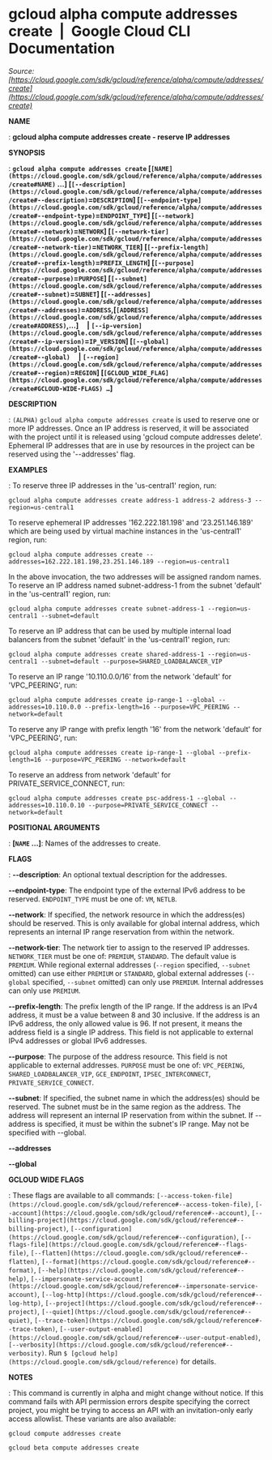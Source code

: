 # gcloud alpha compute addresses create  |  Google Cloud CLI Documentation

*Source: [https://cloud.google.com/sdk/gcloud/reference/alpha/compute/addresses/create](https://cloud.google.com/sdk/gcloud/reference/alpha/compute/addresses/create)*

**NAME**

: **gcloud alpha compute addresses create - reserve IP addresses**

**SYNOPSIS**

: **`gcloud alpha compute addresses create` [`[NAME](https://cloud.google.com/sdk/gcloud/reference/alpha/compute/addresses/create#NAME)` …] [`[--description](https://cloud.google.com/sdk/gcloud/reference/alpha/compute/addresses/create#--description)`=`DESCRIPTION`] [`[--endpoint-type](https://cloud.google.com/sdk/gcloud/reference/alpha/compute/addresses/create#--endpoint-type)`=`ENDPOINT_TYPE`] [`[--network](https://cloud.google.com/sdk/gcloud/reference/alpha/compute/addresses/create#--network)`=`NETWORK`] [`[--network-tier](https://cloud.google.com/sdk/gcloud/reference/alpha/compute/addresses/create#--network-tier)`=`NETWORK_TIER`] [`[--prefix-length](https://cloud.google.com/sdk/gcloud/reference/alpha/compute/addresses/create#--prefix-length)`=`PREFIX_LENGTH`] [`[--purpose](https://cloud.google.com/sdk/gcloud/reference/alpha/compute/addresses/create#--purpose)`=`PURPOSE`] [`[--subnet](https://cloud.google.com/sdk/gcloud/reference/alpha/compute/addresses/create#--subnet)`=`SUBNET`] [`[--addresses](https://cloud.google.com/sdk/gcloud/reference/alpha/compute/addresses/create#--addresses)`=`ADDRESS`,[`[ADDRESS](https://cloud.google.com/sdk/gcloud/reference/alpha/compute/addresses/create#ADDRESS)`,…]     | `[--ip-version](https://cloud.google.com/sdk/gcloud/reference/alpha/compute/addresses/create#--ip-version)`=`IP_VERSION`] [`[--global](https://cloud.google.com/sdk/gcloud/reference/alpha/compute/addresses/create#--global)`     | `[--region](https://cloud.google.com/sdk/gcloud/reference/alpha/compute/addresses/create#--region)`=`REGION`] [`[GCLOUD_WIDE_FLAG](https://cloud.google.com/sdk/gcloud/reference/alpha/compute/addresses/create#GCLOUD-WIDE-FLAGS) …`]**

**DESCRIPTION**

: `(ALPHA)` `gcloud alpha compute addresses create` is used
to reserve one or more IP addresses. Once an IP address is reserved, it will be
associated with the project until it is released using 'gcloud compute addresses
delete'. Ephemeral IP addresses that are in use by resources in the project can
be reserved using the '--addresses' flag.

**EXAMPLES**

: To reserve three IP addresses in the 'us-central1' region, run:

```
gcloud alpha compute addresses create address-1 address-2 address-3 --region=us-central1
```

To reserve ephemeral IP addresses '162.222.181.198' and '23.251.146.189' which
are being used by virtual machine instances in the 'us-central1' region, run:

```
gcloud alpha compute addresses create --addresses=162.222.181.198,23.251.146.189 --region=us-central1
```

In the above invocation, the two addresses will be assigned random names.
To reserve an IP address named subnet-address-1 from the subnet 'default' in the
'us-central1' region, run:

```
gcloud alpha compute addresses create subnet-address-1 --region=us-central1 --subnet=default
```

To reserve an IP address that can be used by multiple internal load balancers
from the subnet 'default' in the 'us-central1' region, run:

```
gcloud alpha compute addresses create shared-address-1 --region=us-central1 --subnet=default --purpose=SHARED_LOADBALANCER_VIP
```

To reserve an IP range '10.110.0.0/16' from the network 'default' for
'VPC_PEERING', run:

```
gcloud alpha compute addresses create ip-range-1 --global --addresses=10.110.0.0 --prefix-length=16 --purpose=VPC_PEERING --network=default
```

To reserve any IP range with prefix length '16' from the network 'default' for
'VPC_PEERING', run:

```
gcloud alpha compute addresses create ip-range-1 --global --prefix-length=16 --purpose=VPC_PEERING --network=default
```

To reserve an address from network 'default' for PRIVATE_SERVICE_CONNECT, run:

```
gcloud alpha compute addresses create psc-address-1 --global --addresses=10.110.0.10 --purpose=PRIVATE_SERVICE_CONNECT --network=default
```

**POSITIONAL ARGUMENTS**

: **[`NAME` …]**:
Names of the addresses to create.

**FLAGS**

: **--description**:
An optional textual description for the addresses.

**--endpoint-type**:
The endpoint type of the external IPv6 address to be reserved.
`ENDPOINT_TYPE` must be one of: `VM`,
`NETLB`.

**--network**:
If specified, the network resource in which the address(es) should be reserved.
This is only available for global internal address, which represents an internal
IP range reservation from within the network.

**--network-tier**:
The network tier to assign to the reserved IP addresses.
``NETWORK_TIER`` must be one of:
`PREMIUM`, `STANDARD`. The default value is
`PREMIUM`.
While regional external addresses (`--region` specified,
`--subnet` omitted) can use either `PREMIUM` or
`STANDARD`, global external addresses (`--global`
specified, `--subnet` omitted) can only use `PREMIUM`.
Internal addresses can only use `PREMIUM`.

**--prefix-length**:
The prefix length of the IP range. If the address is an IPv4 address, it must be
a value between 8 and 30 inclusive. If the address is an IPv6 address, the only
allowed value is 96. If not present, it means the address field is a single IP
address.
This field is not applicable to external IPv4 addresses or global IPv6
addresses.

**--purpose**:
The purpose of the address resource. This field is not applicable to external
addresses. `PURPOSE` must be one of:
`VPC_PEERING`, `SHARED_LOADBALANCER_VIP`,
`GCE_ENDPOINT`, `IPSEC_INTERCONNECT`,
`PRIVATE_SERVICE_CONNECT`.

**--subnet**:
If specified, the subnet name in which the address(es) should be reserved. The
subnet must be in the same region as the address.
The address will represent an internal IP reservation from within the subnet. If
--address is specified, it must be within the subnet's IP range.
May not be specified with --global.

**--addresses**

**--global**

**GCLOUD WIDE FLAGS**

: These flags are available to all commands: `[--access-token-file](https://cloud.google.com/sdk/gcloud/reference#--access-token-file)`,
`[--account](https://cloud.google.com/sdk/gcloud/reference#--account)`, `[--billing-project](https://cloud.google.com/sdk/gcloud/reference#--billing-project)`,
`[--configuration](https://cloud.google.com/sdk/gcloud/reference#--configuration)`,
`[--flags-file](https://cloud.google.com/sdk/gcloud/reference#--flags-file)`,
`[--flatten](https://cloud.google.com/sdk/gcloud/reference#--flatten)`, `[--format](https://cloud.google.com/sdk/gcloud/reference#--format)`, `[--help](https://cloud.google.com/sdk/gcloud/reference#--help)`, `[--impersonate-service-account](https://cloud.google.com/sdk/gcloud/reference#--impersonate-service-account)`,
`[--log-http](https://cloud.google.com/sdk/gcloud/reference#--log-http)`,
`[--project](https://cloud.google.com/sdk/gcloud/reference#--project)`, `[--quiet](https://cloud.google.com/sdk/gcloud/reference#--quiet)`, `[--trace-token](https://cloud.google.com/sdk/gcloud/reference#--trace-token)`, `[--user-output-enabled](https://cloud.google.com/sdk/gcloud/reference#--user-output-enabled)`,
`[--verbosity](https://cloud.google.com/sdk/gcloud/reference#--verbosity)`.
Run `$ [gcloud help](https://cloud.google.com/sdk/gcloud/reference)` for details.

**NOTES**

: This command is currently in alpha and might change without notice. If this
command fails with API permission errors despite specifying the correct project,
you might be trying to access an API with an invitation-only early access
allowlist. These variants are also available:

```
gcloud compute addresses create
```

```
gcloud beta compute addresses create
```